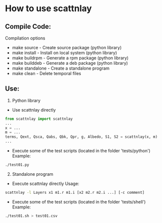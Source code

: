 How to use scattnlay
====================

Compile Code:
-------------

Compilation options

 - make source - Create source package (python library)
 - make install - Install on local system (python library)
 - make buildrpm - Generate a rpm package (python library)
 - make builddeb - Generate a deb package (python library)
 - make standalone - Create a standalone program
 - make clean - Delete temporal files

Use:
----

1. Python library
  * Use scattnlay directly
  ```python
from scattnlay import scattnlay
...
x = ...
m = ...
terms, Qext, Qsca, Qabs, Qbk, Qpr, g, Albedo, S1, S2 = scattnlay(x, m)
...
  ```
  * Execute some of the test scripts (located in the folder 'tests/python')
          Example:
```bash
./test01.py
```
2. Standalone program
  * Execute scattnlay directly
          Usage:
```bash
scattnlay -l Layers x1 m1.r m1.i [x2 m2.r m2.i ...] [-c comment]
```
  * Execute some of the test scripts (located in the folder 'tests/shell')
          Example:
```bash
./test01.sh > test01.csv
```


